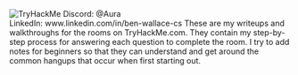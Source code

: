 <img src="https://tryhackme-badges.s3.amazonaws.com/bmwallace94.png" alt="TryHackMe">
Discord: @Aura
<br>
LinkedIn: www.linkedin.com/in/ben-wallace-cs
These are my writeups and walkthroughs for the rooms on TryHackMe.com. They contain my step-by-step process for answering each question to complete the room. I try to add notes for beginners so that they can understand and get around the common hangups that occur when first starting out.

